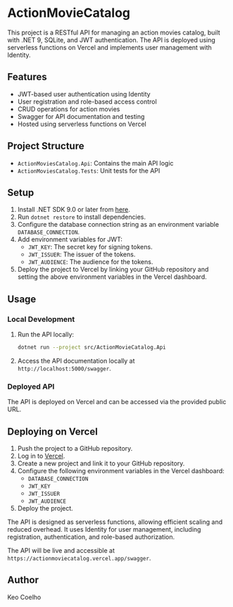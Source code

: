 # ActionMovieCatalog

This project is a RESTful API for managing an action movies catalog, built with .NET 9, SQLite, and JWT authentication. The API is deployed using serverless functions on Vercel and implements user management with Identity.

## Features

- JWT-based user authentication using Identity
- User registration and role-based access control
- CRUD operations for action movies
- Swagger for API documentation and testing
- Hosted using serverless functions on Vercel

## Project Structure

- `ActionMoviesCatalog.Api`: Contains the main API logic
- `ActionMoviesCatalog.Tests`: Unit tests for the API

## Setup

1. Install .NET SDK 9.0 or later from [here](https://dotnet.microsoft.com/download).
2. Run `dotnet restore` to install dependencies.
3. Configure the database connection string as an environment variable `DATABASE_CONNECTION`.
4. Add environment variables for JWT:
   - `JWT_KEY`: The secret key for signing tokens.
   - `JWT_ISSUER`: The issuer of the tokens.
   - `JWT_AUDIENCE`: The audience for the tokens.
5. Deploy the project to Vercel by linking your GitHub repository and setting the above environment variables in the Vercel dashboard.

## Usage

### Local Development
1. Run the API locally:   
   ```bash
   dotnet run --project src/ActionMovieCatalog.Api
   ```
2. Access the API documentation locally at `http://localhost:5000/swagger`.

### Deployed API
The API is deployed on Vercel and can be accessed via the provided public URL.

## Deploying on Vercel

1. Push the project to a GitHub repository.
2. Log in to [Vercel](https://vercel.com).
3. Create a new project and link it to your GitHub repository.
4. Configure the following environment variables in the Vercel dashboard:
   - `DATABASE_CONNECTION`
   - `JWT_KEY`
   - `JWT_ISSUER`
   - `JWT_AUDIENCE`
5. Deploy the project.

The API is designed as serverless functions, allowing efficient scaling and reduced overhead. It uses Identity for user management, including registration, authentication, and role-based authorization.

The API will be live and accessible at `https://actionmoviecatalog.vercel.app/swagger`.

## Author

Keo Coelho

